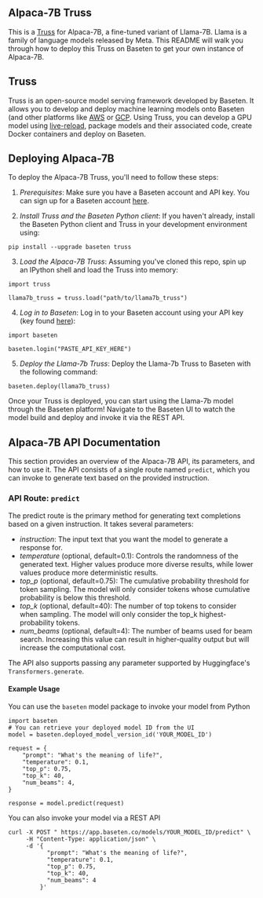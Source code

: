 ## Alpaca-7B Truss

This is a [Truss](https://truss.baseten.co/) for Alpaca-7B, a fine-tuned variant of Llama-7B. Llama is a family of language models released by Meta. This README will walk you through how to deploy this Truss on Baseten to get your own instance of Alpaca-7B.

## Truss

Truss is an open-source model serving framework developed by Baseten. It allows you to develop and deploy machine learning models onto Baseten (and other platforms like [AWS](https://truss.baseten.co/deploy/aws) or [GCP](https://truss.baseten.co/deploy/gcp). Using Truss, you can develop a GPU model using [live-reload](baseten.co/blog/technical-deep-dive-truss-live-reload), package models and their associated code, create Docker containers and deploy on Baseten.

## Deploying Alpaca-7B

To deploy the Alpaca-7B Truss, you'll need to follow these steps:

1. *Prerequisites*: Make sure you have a Baseten account and API key. You can sign up for a Baseten account [here](https://app.baseten.co/signup).

2. *Install Truss and the Baseten Python client*: If you haven't already, install the Baseten Python client and Truss in your development environment using:
```
pip install --upgrade baseten truss
```

3. *Load the Alpaca-7B Truss*: Assuming you've cloned this repo, spin up an IPython shell and load the Truss into memory:
```
import truss

llama7b_truss = truss.load("path/to/llama7b_truss")
```

4. *Log in to Baseten*: Log in to your Baseten account using your API key (key found [here](https://app.baseten.co/settings/account/api_keys)):
```
import baseten

baseten.login("PASTE_API_KEY_HERE")
```

5. *Deploy the Llama-7b Truss*: Deploy the Llama-7b Truss to Baseten with the following command:
```
baseten.deploy(llama7b_truss)
```

Once your Truss is deployed, you can start using the Llama-7b model through the Baseten platform! Navigate to the Baseten UI to watch the model build and deploy and invoke it via the REST API.

## Alpaca-7B API Documentation
This section provides an overview of the Alpaca-7B API, its parameters, and how to use it. The API consists of a single route named  `predict`, which you can invoke to generate text based on the provided instruction.

### API Route: `predict`
The predict route is the primary method for generating text completions based on a given instruction. It takes several parameters:

- *instruction*: The input text that you want the model to generate a response for.
- *temperature* (optional, default=0.1): Controls the randomness of the generated text. Higher values produce more diverse results, while lower values produce more deterministic results.
- *top_p* (optional, default=0.75): The cumulative probability threshold for token sampling. The model will only consider tokens whose cumulative probability is below this threshold.
- *top_k* (optional, default=40): The number of top tokens to consider when sampling. The model will only consider the top_k highest-probability tokens.
- *num_beams* (optional, default=4): The number of beams used for beam search. Increasing this value can result in higher-quality output but will increase the computational cost.

The API also supports passing any parameter supported by Huggingface's `Transformers.generate`.

#### Example Usage

You can use the `baseten` model package to invoke your model from Python
```
import baseten
# You can retrieve your deployed model ID from the UI
model = baseten.deployed_model_version_id('YOUR_MODEL_ID')

request = {
    "prompt": "What's the meaning of life?",
    "temperature": 0.1,
    "top_p": 0.75,
    "top_k": 40,
    "num_beams": 4,
}

response = model.predict(request)
```

You can also invoke your model via a REST API
```
curl -X POST " https://app.baseten.co/models/YOUR_MODEL_ID/predict" \
     -H "Content-Type: application/json" \
     -d '{
           "prompt": "What's the meaning of life?",
           "temperature": 0.1,
           "top_p": 0.75,
           "top_k": 40,
           "num_beams": 4
         }'

```
